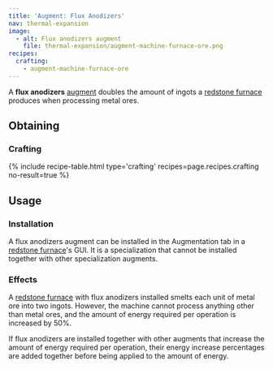 ```yaml
---
title: 'Augment: Flux Anodizers'
nav: thermal-expansion
image:
  - alt: Flux anodizers augment
    file: thermal-expansion/augment-machine-furnace-ore.png
recipes:
  crafting:
    - augment-machine-furnace-ore
---
```


A **flux anodizers** [augment](/docs/augments/) doubles the amount of ingots a
[redstone furnace](/docs/redstone-furnace/) produces when processing metal ores.


Obtaining
---------

### Crafting
{% include recipe-table.html type='crafting' recipes=page.recipes.crafting no-result=true %}


Usage
-----

### Installation
A flux anodizers augment can be installed in the Augmentation tab in a [redstone
furnace](/docs/redstone-furnace/)'s GUI. It is a specialization that cannot be
installed together with other specialization augments.

### Effects
A [redstone furnace](/docs/redstone-furnace/) with flux anodizers installed
smelts each unit of metal ore into two ingots. However, the machine cannot
process anything other than metal ores, and the amount of energy required per
operation is increased by 50%.

If flux anodizers are installed together with other augments that increase the
amount of energy required per operation, their energy increase percentages are
added together before being applied to the amount of energy.
